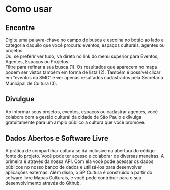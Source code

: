 <h1>Como usar</h1>

<section id="como-usar-encontre" class="como-usar clearfix">
	<div class="como-usar-content">
		<h2>Encontre</h2>
		Digite uma palavra-chave no campo de busca e escolha no botão ao lado a categoria daquilo que você procura: eventos, espaços culturais, agentes ou projetos.
	</div>
</section>
<section id="como-usar-encontre-1" class="como-usar clearfix">
    <div class="como-usar-content">
        Ou, se preferir ver tudo, vá direto no link do menu superior para Eventos, Agentes, Espaços ou Projetos.
    </div>
</section>
<section id="como-usar-encontre-2" class="como-usar clearfix">
    <div class="como-usar-content">
        Filtre para refinar a sua busca (1). Os resultados que aparecem no mapa podem ser vistos também em forma de lista (2). Também é possível clicar em “eventos da SMC” e ver apenas resultados cadastrados pela Secretaria Municipal de Cultura (3).
    </div>
</section>
<section id="como-usar-divulgue" class="como-usar clearfix">
    <div class="como-usar-content">
        <h2>Divulgue</h2>
        Ao informar seus projetos, eventos, espaços ou cadastrar agentes, você colabora com a gestão cultural da cidade de São Paulo e divulga gratuitamente para um amplo público a cultura que você promove.
    </div>
</section>
<section id="como-usar-divulgue" class="como-usar clearfix">
    <div class="como-usar-content">
        <h2>Dados Abertos e Software Livre</h2>
        A prática de compartilhar cultura se dá inclusive na abertura do código-fonte do projeto. Você pode ter acesso e colaborar de diversas maneiras. A primeira é através da nossa API. Com ela você pode acessar os dados públicos no nosso banco de dados e utilizá-los para desenvolver aplicações externas. Além disso, o SP Cultura é construído a partir do sofware livre Mapas Culturais, e você pode contribuir para o seu desenvolvimento através do Github.
    </div>
</section>
